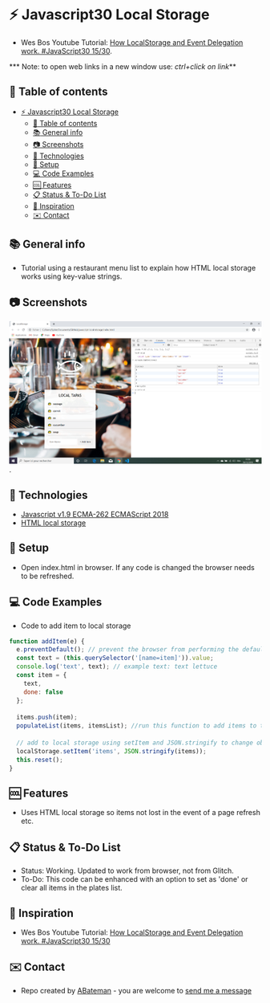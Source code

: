 # :zap: Javascript30 Local Storage

* Wes Bos Youtube Tutorial: [How LocalStorage and Event Delegation work. #JavaScript30 15/30](https://www.youtube.com/watch?v=YL1F4dCUlLc&index=15&list=PLu8EoSxDXHP6CGK4YVJhL_VWetA865GOH).

*** Note: to open web links in a new window use: _ctrl+click on link_**

## :page_facing_up: Table of contents

* [:zap: Javascript30 Local Storage](#zap-javascript30-local-storage)
  * [:page_facing_up: Table of contents](#page_facing_up-table-of-contents)
  * [:books: General info](#books-general-info)
  * [:camera: Screenshots](#camera-screenshots)
  * [:signal_strength: Technologies](#signal_strength-technologies)
  * [:floppy_disk: Setup](#floppy_disk-setup)
  * [:computer: Code Examples](#computer-code-examples)
  * [:cool: Features](#cool-features)
  * [:clipboard: Status & To-Do List](#clipboard-status--to-do-list)
  * [:clap: Inspiration](#clap-inspiration)
  * [:envelope: Contact](#envelope-contact)

## :books: General info

* Tutorial using a restaurant menu list to explain how HTML local storage works using key-value strings.

## :camera: Screenshots

![Example screenshot](./img/storage.png).

## :signal_strength: Technologies

* [Javascript v1.9 ECMA-262 ECMAScript 2018](http://www.ecma-international.org/publications/standards/Ecma-262.htm)
* [HTML local storage](https://developer.mozilla.org/en-US/docs/Web/API/Window/localStorage)

## :floppy_disk: Setup

* Open index.html in browser. If any code is changed the browser needs to be refreshed.

## :computer: Code Examples

* Code to add item to local storage

```javascript
function addItem(e) {
  e.preventDefault(); // prevent the browser from performing the default action for that element (page refresh).
  const text = (this.querySelector('[name=item]')).value;
  console.log('text', text); // example text: text lettuce
  const item = {
    text,
    done: false
  };

  items.push(item);
  populateList(items, itemsList); //run this function to add items to the plates list.

  // add to local storage using setItem and JSON.stringify to change object to a string.
  localStorage.setItem('items', JSON.stringify(items));
  this.reset();
}
```

## :cool: Features

* Uses HTML local storage so items not lost in the event of a page refresh etc.

## :clipboard: Status & To-Do List

* Status: Working. Updated to work from browser, not from Glitch.
* To-Do: This code can be enhanced with an option to set as 'done' or clear all items in the plates list.

## :clap: Inspiration

* Wes Bos Youtube Tutorial: [How LocalStorage and Event Delegation work. #JavaScript30 15/30](https://www.youtube.com/watch?v=YL1F4dCUlLc&index=15&list=PLu8EoSxDXHP6CGK4YVJhL_VWetA865GOH)

## :envelope: Contact

* Repo created by [ABateman](https://www.andrewbateman.org) - you are welcome to [send me a message](https://andrewbateman.org/contact)
